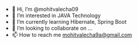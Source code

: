 - 👋 Hi, I’m @mohitvalecha09
- 👀 I’m interested in JAVA Technology
- 🌱 I’m currently learning Hibernate, Spring Boot
- 💞️ I’m looking to collaborate on ...
- 📫 How to reach me mohitvalecha9a@gmail.com 

<!---
mohitvalecha09/mohitvalecha09 is a ✨ special ✨ repository because its `README.md` (this file) appears on your GitHub profile.
You can click the Preview link to take a look at your changes.
--->
